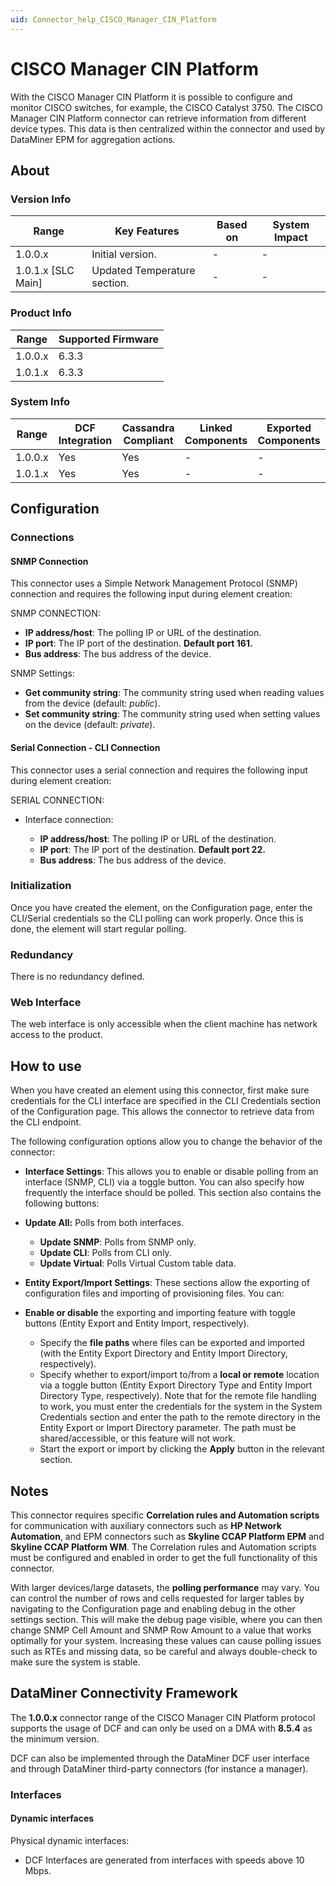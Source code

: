 ```yaml
---
uid: Connector_help_CISCO_Manager_CIN_Platform
---
```


# CISCO Manager CIN Platform

With the CISCO Manager CIN Platform it is possible to configure and monitor CISCO switches, for example, the CISCO Catalyst 3750. The CISCO Manager CIN Platform connector can retrieve information from different device types. This data is then centralized within the connector and used by DataMiner EPM for aggregation actions.

## About

### Version Info

| Range              | Key Features                 | Based on | System Impact |
|----------------------|------------------------------|--------------|-------------------|
| 1.0.0.x              | Initial version.             | -            | -                 |
| 1.0.1.x [SLC Main]   | Updated Temperature section. | -            | -                 |

### Product Info

| Range     | Supported Firmware     |
|-----------|------------------------|
| 1.0.0.x   | 6.3.3                  |
| 1.0.1.x   | 6.3.3                  |

### System Info

| Range     | DCF Integration     | Cassandra Compliant     | Linked Components     | Exported Components     |
|-----------|---------------------|-------------------------|-----------------------|-------------------------|
| 1.0.0.x   | Yes                 | Yes                     | -                     | -                       |
| 1.0.1.x   | Yes                 | Yes                     | -                     | -                       |

## Configuration

### Connections

#### SNMP Connection

This connector uses a Simple Network Management Protocol (SNMP) connection and requires the following input during element creation:

SNMP CONNECTION:

- **IP address/host**: The polling IP or URL of the destination.
- **IP port**: The IP port of the destination. **Default port 161.**
- **Bus address**: The bus address of the device.

SNMP Settings:

- **Get community string**: The community string used when reading values from the device (default: *public*).
- **Set community string**: The community string used when setting values on the device (default: *private*).

#### Serial Connection - CLI Connection

This connector uses a serial connection and requires the following input during element creation:

SERIAL CONNECTION:

- Interface connection:

  - **IP address/host**: The polling IP or URL of the destination.
  - **IP port**: The IP port of the destination. **Default port 22.**
  - **Bus address**: The bus address of the device.

### Initialization

Once you have created the element, on the Configuration page, enter the CLI/Serial credentials so the CLI polling can work properly. Once this is done, the element will start regular polling.

### Redundancy

There is no redundancy defined.

### Web Interface

The web interface is only accessible when the client machine has network access to the product.

## How to use

When you have created an element using this connector, first make sure credentials for the CLI interface are specified in the CLI Credentials section of the Configuration page. This allows the connector to retrieve data from the CLI endpoint.

The following configuration options allow you to change the behavior of the connector:

- **Interface Settings**: This allows you to enable or disable polling from an interface (SNMP, CLI) via a toggle button. You can also specify how frequently the interface should be polled.
  This section also contains the following buttons:

- **Update All:** Polls from both interfaces.
  - **Update SNMP**: Polls from SNMP only.
  - **Update CLI**: Polls from CLI only.
  - **Update Virtual**: Polls Virtual Custom table data.

- **Entity Export/Import Settings**: These sections allow the exporting of configuration files and importing of provisioning files. You can:

- **Enable or disable** the exporting and importing feature with toggle buttons (Entity Export and Entity Import, respectively).
  - Specify the **file paths** where files can be exported and imported (with the Entity Export Directory and Entity Import Directory, respectively).
  - Specify whether to export/import to/from a **local or remote** location via a toggle button (Entity Export Directory Type and Entity Import Directory Type, respectively). Note that for the remote file handling to work, you must enter the credentials for the system in the System Credentials section and enter the path to the remote directory in the Entity Export or Import Directory parameter. The path must be shared/accessible, or this feature will not work.
  - Start the export or import by clicking the **Apply** button in the relevant section.

## Notes

This connector requires specific **Correlation rules and Automation scripts** for communication with auxiliary connectors such as **HP Network Automation**, and EPM connectors such as **Skyline CCAP Platform EPM** and **Skyline CCAP Platform WM**. The Correlation rules and Automation scripts must be configured and enabled in order to get the full functionality of this connector.

With larger devices/large datasets, the **polling performance** may vary. You can control the number of rows and cells requested for larger tables by navigating to the Configuration page and enabling debug in the other settings section. This will make the debug page visible, where you can then change SNMP Cell Amount and SNMP Row Amount to a value that works optimally for your system. Increasing these values can cause polling issues such as RTEs and missing data, so be careful and always double-check to make sure the system is stable.

## DataMiner Connectivity Framework

The **1.0.0.x** connector range of the CISCO Manager CIN Platform protocol supports the usage of DCF and can only be used on a DMA with **8.5.4** as the minimum version.

DCF can also be implemented through the DataMiner DCF user interface and through DataMiner third-party connectors (for instance a manager).

### Interfaces

#### Dynamic interfaces

Physical dynamic interfaces:

- DCF Interfaces are generated from interfaces with speeds above 10 Mbps.
